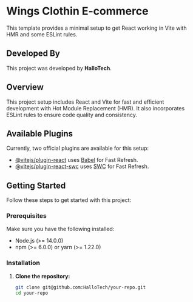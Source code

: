 # Wings Clothin E-commerce

This template provides a minimal setup to get React working in Vite with HMR and some ESLint rules.

## Developed By

This project was developed by **HalloTech**. 
## Overview

This project setup includes React and Vite for fast and efficient development with Hot Module Replacement (HMR). It also incorporates ESLint rules to ensure code quality and consistency.

## Available Plugins

Currently, two official plugins are available for this setup:

- [@vitejs/plugin-react](https://github.com/vitejs/vite-plugin-react/blob/main/packages/plugin-react/README.md) uses [Babel](https://babeljs.io/) for Fast Refresh.
- [@vitejs/plugin-react-swc](https://github.com/vitejs/vite-plugin-react-swc) uses [SWC](https://swc.rs/) for Fast Refresh.

## Getting Started

Follow these steps to get started with this project:

### Prerequisites

Make sure you have the following installed:

- Node.js (>= 14.0.0)
- npm (>= 6.0.0) or yarn (>= 1.22.0)

### Installation

1. **Clone the repository:**

   ```sh
   git clone git@github.com:HalloTech/your-repo.git
   cd your-repo
   ```
